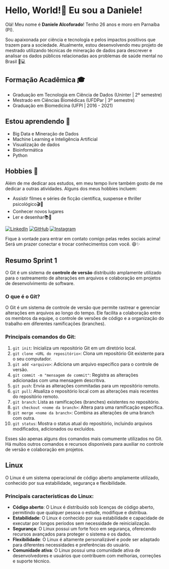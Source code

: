 # Hello, World!👋 Eu sou a Daniele!

Olá! Meu nome é **Daniele Alcoforado**! Tenho 26 anos e moro em Parnaíba (PI). 

Sou apaixonada por ciência e tecnologia e pelos impactos positivos que trazem para a sociedade.
Atualmente, estou desenvolvendo meu projeto de mestrado utilizando técnicas de mineração de dados para descrever e analisar os dados públicos relacionadas aos problemas de saúde mental no Brasil 🧠💻 

## Formação Acadêmica 🎓

- Graduação em Tecnologia em Ciência de Dados (Uninter | 2º semestre)
- Mestrado em Ciências Biomédicas (UFDPar | 3º semestre)
- Graduação em Biomedicina (UFPI | 2016 - 2021)

## Estou aprendendo 🌱

- Big Data e Mineração de Dados
- Machine Learning e Inteligência Artificial
- Visualização de dados
- Bioinformática
- Python

## Hobbies 🌟

Além de me dedicar aos estudos, em meu tempo livre também gosto de me dedicar a outras atividades. Alguns dos meus hobbies incluem:

- Assistir filmes e séries de ficção científica, suspense e thriller psicológico🎬🍿
- Conhecer novos lugares 
- Ler e desenhar📚🎨

[![LinkedIn](https://img.shields.io/badge/LinkedIn-Daniele-blue?logo=linkedin&style=social)](https://www.linkedin.com/in/daniele-alcoforado-costa-55aa06205/)
[![GitHub](https://img.shields.io/github/followers/Daniele?label=GitHub&style=social)](https://github.com/DanieleAlcoforado)
[![Instagram](https://img.shields.io/badge/Instagram-%40danielealcoforado-%23E4405F?logo=instagram&logoColor=white)](https://www.instagram.com/danielealcoforado/)

Fique à vontade para entrar em contato comigo pelas redes sociais acima! Será um prazer conectar e trocar conhecimentos com você. 😄✨

## Resumo Sprint 1

O Git é um sistema de **controle de versão** distribuído amplamente utilizado para o rastreamento de alterações em arquivos e colaboração em projetos de desenvolvimento de software.

### O que é o Git?

O Git é um sistema de controle de versão que permite rastrear e gerenciar alterações em arquivos ao longo do tempo. Ele facilita a colaboração entre os membros da equipe, o controle de versões de código e a organização do trabalho em diferentes ramificações (branches).

### Principais comandos do Git:

1. `git init`: Inicializa um repositório Git em um diretório local.
2. `git clone <URL do repositório>`: Clona um repositório Git existente para o seu computador.
3. `git add <arquivo>`: Adiciona um arquivo específico para o controle de versão.
4. `git commit -m "mensagem de commit"`: Registra as alterações adicionadas com uma mensagem descritiva.
5. `git push`: Envia as alterações commitadas para um repositório remoto.
6. `git pull`: Atualiza o repositório local com as alterações mais recentes do repositório remoto.
7. `git branch`: Lista as ramificações (branches) existentes no repositório.
8. `git checkout <nome da branch>`: Altera para uma ramificação específica.
9. `git merge <nome da branch>`: Combina as alterações de uma branch com outra.
10. `git status`: Mostra o status atual do repositório, incluindo arquivos modificados, adicionados ou excluídos.

Esses são apenas alguns dos comandos mais comumente utilizados no Git. Há muitos outros comandos e recursos disponíveis para auxiliar no controle de versão e colaboração em projetos.

## Linux

O Linux é um sistema operacional de código aberto amplamente utilizado, conhecido por sua estabilidade, segurança e flexibilidade.

### Principais características do Linux:

- **Código aberto**: O Linux é distribuído sob licenças de código aberto, permitindo que qualquer pessoa o estude, modifique e distribua.
- **Estabilidade**: O Linux é conhecido por sua estabilidade e capacidade de executar por longos períodos sem necessidade de reinicialização.
- **Segurança**: O Linux possui um forte foco em segurança, oferecendo recursos avançados para proteger o sistema e os dados.
- **Flexibilidade**: O Linux é altamente personalizável e pode ser adaptado para diferentes necessidades e preferências do usuário.
- **Comunidade ativa**: O Linux possui uma comunidade ativa de desenvolvedores e usuários que contribuem com melhorias, correções e suporte técnico.

